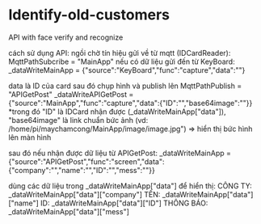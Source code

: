 # Identify-old-customers
API with face verify and recognize

cách sử dụng API:
ngồi chờ tín hiệu gửi về từ mqtt (IDCardReader):
MqttPathSubcribe = "MainApp"
nếu có dữ liệu gửi đến từ KeyBoard:
_dataWriteMainApp = {"source":"KeyBoard","func":"capture","data":""}

data là ID của card sau đó chụp hình và publish lên MqttPathPublish = "APIGetPost"
_dataWriteAPIGetPost = {"source":"MainApp","func":"capture","data":{"ID":"","base64image":""}}
*trong đó "ID" là IDCard nhận được (_dataWriteMainApp["data"]), "base64image" là link chuẩn bức ảnh (vd: /home/pi/maychamcong/MainApp/image/image.jpg")
 => hiển thị bức hình lên màn hình

sau đó nếu nhận được dữ liệu từ APIGetPost:
_dataWriteMainApp = {"source":"APIGetPost","func":"screen","data":{"company":"","name":"","ID":"","mess":""}}

dùng các dữ liệu trong _dataWriteMainApp["data"] để hiển thị: 
CÔNG TY: _dataWriteMainApp["data"]["company"]
TÊN: _dataWriteMainApp["data"]["name"]
ID: _dataWriteMainApp["data"]["ID"]
THÔNG BÁO: _dataWriteMainApp["data"]["mess"]
